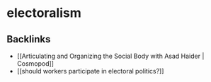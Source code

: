 # electoralism



## Backlinks

-   [[Articulating and Organizing the Social Body with Asad Haider | Cosmopod]]
-   [[should workers participate in electoral politics?]]
